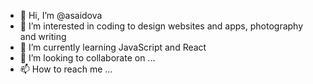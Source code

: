 - 👋 Hi, I’m @asaidova
- 👀 I’m interested in coding to design websites and apps, photography and writing 
- 🌱 I’m currently learning JavaScript and React
- 💞️ I’m looking to collaborate on ...
- 📫 How to reach me ...

<!---
asaidova/asaidova is a ✨ special ✨ repository because its `README.md` (this file) appears on your GitHub profile.
You can click the Preview link to take a look at your changes.
--->
